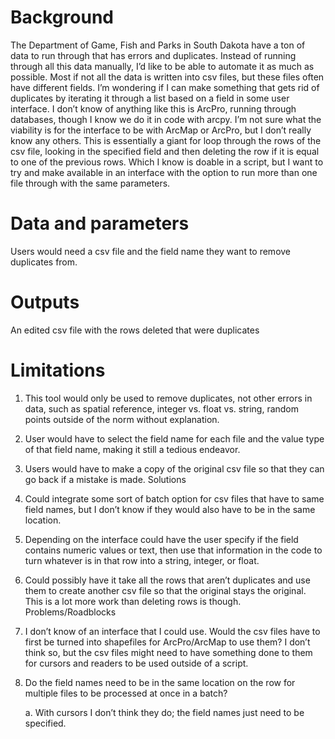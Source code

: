 # Background

The Department of Game, Fish and Parks in South Dakota have a ton of data to run through that has errors and duplicates. Instead of running through all this data manually, I’d like to be able to automate it as much as possible. Most if not all the data is written into csv files, but these files often have different fields. I’m wondering if I can make something that gets rid of duplicates by iterating it through a list based on a field in some user interface. I don’t know of anything like this is ArcPro, running through databases, though I know we do it in code with arcpy. I’m not sure what the viability is for the interface to be with ArcMap or ArcPro, but I don’t really know any others. 
This is essentially a giant for loop through the rows of the csv file, looking in the specified field and then deleting the row if it is equal to one of the previous rows. Which I know is doable in a script, but I want to try and make available in an interface with the option to run more than one file through with the same parameters. 
# Data and parameters
Users would need a csv file and the field name they want to remove duplicates from. 
# Outputs

An edited csv file with the rows deleted that were duplicates

# Limitations

1.	This tool would only be used to remove duplicates, not other errors in data, such as spatial reference, integer vs. float vs. string, random points outside of the norm without explanation.
2.	User would have to select the field name for each file and the value type of that field name, making it still a tedious endeavor.
3.	Users would have to make a copy of the original csv file so that they can go back if a mistake is made.
Solutions
1.	Could integrate some sort of batch option for csv files that have to same field names, but I don’t know if they would also have to be in the same location. 
2.	Depending on the interface could have the user specify if the field contains numeric values or text, then use that information in the code to turn whatever is in that row into a string, integer, or float. 
3.	Could possibly have it take all the rows that aren’t duplicates and use them to create another csv file so that the original stays the original. This is a lot more work than deleting rows is though. 
Problems/Roadblocks
1.	I don’t know of an interface that I could use. Would the csv files have to first be turned into shapefiles for ArcPro/ArcMap to use them? I don’t think so, but the csv files might need to have something done to them for cursors and readers to be used outside of a script. 
2.	Do the field names need to be in the same location on the row for multiple files to be processed at once in a batch?

    a.	With cursors I don’t think they do; the field names just need to be specified. 

